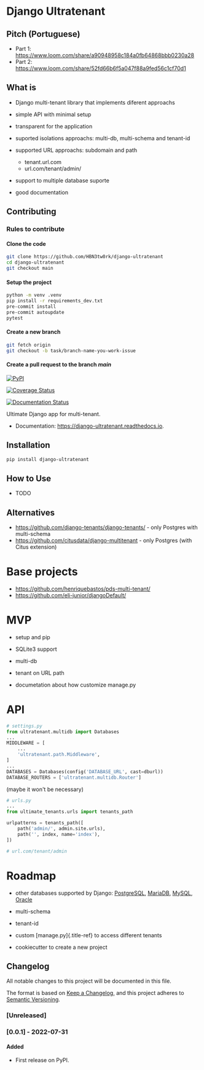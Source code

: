 # Django Ultratenant

## Pitch (Portuguese)

-   Part 1:
    <https://www.loom.com/share/a90948958c184a0fb64868bbb0230a28>
-   Part 2:
    <https://www.loom.com/share/52fd66b6f5a047f88a9fed56c1cf70d1>

## What is

-   Django multi-tenant library that implements diferent approachs

-   simple API with minimal setup

-   transparent for the application

-   suported isolations approachs: multi-db, multi-schema and tenant-id

- supported URL approachs: subdomain and path
    * tenant.url.com
    * url.com/tenant/admin/

-   support to multiple database suporte

-   good documentation

## Contributing

### Rules to contribute

#### Clone the code

```bash
git clone https://github.com/HBN3tw0rk/django-ultratenant
cd django-ultratenant
git checkout main
```

#### Setup the project

```bash
python -m venv .venv
pip install -r requirements_dev.txt
pre-commit install
pre-commit autoupdate
pytest
```

#### Create a new branch

```bash
git fetch origin
git checkout -b task/branch-name-you-work-issue
```




#### Create a pull request to the branch *main*


[![PyPI](https://img.shields.io/pypi/v/django-ultratenant.svg)](https://pypi.python.org/pypi/django-ultratenant)

[![Coverage Status](https://coveralls.io/repos/github/HBN3tw0rk/django-ultratenant/badge.svg?branch=master)](https://coveralls.io/github/HBN3tw0rk/django-ultratenant?branch=master)

[![Documentation Status](https://readthedocs.org/projects/django-ultratenant/badge/?version=latest)](https://django-ultratenant.readthedocs.io/en/latest/?version=latest)

Ultimate Django app for multi-tenant.

-   Documentation: <https://django-ultratenant.readthedocs.io>.

## Installation

``` bash
pip install django-ultratenant
```

## How to Use

-   TODO



## Alternatives

-   <https://github.com/django-tenants/django-tenants/> - only Postgres
    with multi-schema
-   <https://github.com/citusdata/django-multitenant> - only Postgres
    (with Citus extension)

# Base projects

-   <https://github.com/henriquebastos/pds-multi-tenant/>
-   <https://github.com/eli-junior/djangoDefault/>

# MVP

-   setup and pip

-   SQLite3 support

-   multi-db

-   tenant on URL path

-   documetation about how customize manage.py



# API

```python
# settings.py
from ultratenant.multidb import Databases
...
MIDDLEWARE = [
    ...
    'ultratenant.path.Middleware',
]
...
DATABASES = Databases(config('DATABASE_URL', cast=dburl))
DATABASE_ROUTERS = ['ultratenant.multidb.Router']
```

(maybe it won\'t be necessary)

```python
# urls.py
...
from ultimate_tenants.urls import tenants_path

urlpatterns = tenants_path([
    path('admin/', admin.site.urls),
    path('', index, name='index'),
])

# url.com/tenant/admin
```

# Roadmap

-   other databases supported by Django:
    [PostgreSQL](https://docs.djangoproject.com/en/4.0/ref/databases/#postgresql-notes),
    [MariaDB](https://docs.djangoproject.com/en/4.0/ref/databases/#mariadb-notes),
    [MySQL](https://docs.djangoproject.com/en/4.0/ref/databases/#mysql-notes),
    [Oracle](https://docs.djangoproject.com/en/4.0/ref/databases/#oracle-notes)

-   multi-schema

-   tenant-id

-   custom [manage.py]{.title-ref} to access different tenants

-   cookiecutter to create a new project

## Changelog
All notable changes to this project will be documented in this file.

The format is based on [Keep a Changelog](https://keepachangelog.com/pt-BR/0.3.0/),
and this project adheres to [Semantic Versioning](https://semver.org/spec/v2.0.0.html).

### [Unreleased]

### [0.0.1] - 2022-07-31
#### Added
- First release on PyPI.

